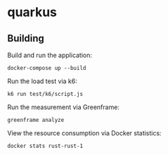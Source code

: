 # quarkus

## Building

Build and run the application:

```shell
docker-compose up --build
```

Run the load test via k6:

```shell
k6 run test/k6/script.js
```

Run the measurement via Greenframe:

```shell
greenframe analyze
```

View the resource consumption via Docker statistics:

```shell
docker stats rust-rust-1
```

